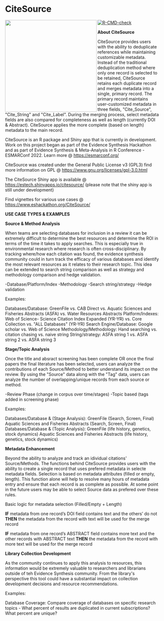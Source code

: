 # CiteSource
<img src="https://user-images.githubusercontent.com/89118428/155393065-780381a0-ff77-45d3-b2ee-40332ef72064.png" width="300px" align="left">


<!-- badges: start -->
[![R-CMD-check](https://github.com/ESHackathon/CiteSource/workflows/R-CMD-check/badge.svg)](https://github.com/ESHackathon/CiteSource/actions)
<!-- badges: end -->
**About CiteSource**

CiteSource provides users with the ability to deduplicate references while maintaining customizable metadata. Instead of the traditional deduplication method where only one record is selected to be retained, CiteSource retains each duplicate record and merges metadata into a single, primary record. The primary record maintains user-customized metadata in three fields, "Cite_Source", "Cite_String" and "Cite_Label". During the merging process, select metadata fields are also compared for completeness as well as length (currently DOI & Abstract). CiteSource applies the more complete (based on length) metadata to the main record.

CiteSource is an R package and Shiny app that is currently in development. Work on this project began as part of the Evidence Synthesis Hackathon and as part of Evidence Synthesis & Meta-Analysis in R Conference - ESMARConf 2022. Learn more @ https://esmarconf.org/

CiteSource was created under the General Public License v3 (GPL3) find more information on GPL @ https://www.gnu.org/licenses/gpl-3.0.html

The CiteSource Shiny app is available @ https://estech.shinyapps.io/citesource/ (please note that the shiny app is still under development)

Find vignettes for various use cases @ https://www.eshackathon.org/CiteSource/

**USE CASE TYPES & EXAMPLES**

**Source & Method Analysis**

When teams are selecting databases for inclusion in a review it can be extremely difficult to determine the best resources and determine the ROI in terms of the time it takes to apply searches. This is especially true in environmental research where research is often cross-disciplinary. By tracking where/how each citation was found, the evidence synthesis community could in turn track the efficacy of various databases and identify the most relevant resources as it relates to their research topic. This idea can be extended to search string comparison as well as strategy and methodology comparison and hedge validation.

-Database/Platform/Index
-Methodology
-Search string/strategy
-Hedge validation

Examples:

Databases/Database: GreenFile vs. CAB Direct vs. Aquatic Sciences and Fisheries Abstracts (ASFA) vs. Water Resources Abstracts
Platform/Indexes: Web of Science- Science Citation Index Expanded (YR-YR) vs. Core Collection vs. "ALL Databases" (YR-YR)
Search Engine/Database: Google scholar vs. Web of Science
Methodology/Methodology: Hand searching vs. citation chasing vs. naive string
String/strategy: ASFA string 1 vs. ASFA string 2 vs. ASFA string 3

**Stage/Topic Analysis**

Once the title and absract screening has been complete OR once the final papers the final literature has been selected, users can analyze the contributions of each Source/Method to better understand its impact on the review. By using the "Source" data along with the "Tag" data, users can analyze the number of overlapping/unique records from each source or method.

-Review Phase (change in corpus over time/stages)
-Topic based (tags added in screening phase)

Examples: 

Databases/Database & (Stage Analysis): GreenFile (Search, Screen, Final) Aquatic Sciences and Fisheries Abstracts (Search, Screen, Final)
Databases/Database & (Topic Analysis): GreenFile (life history, genetics, stock dynamics) Aquatic Sciences and Fisheries Abstracts (life history, genetics, stock dynamics)

**Metadata Enhancement**

Beyond the ability to analyze and track an idividual citations' Source/Methods. The functions behind CiteSource provides users with the ability to create a single record that uses prefered metadata in selecte metadata fields. Selection is based on metadata attributes (filled or empty, length). This function alone will help to resolve many hours of metadata entry and ensure that each record is as complete as possible. At some point in the future users may be able to select Source data as prefered over these rules.

Basic logic for metadata selection (Filled/Empty + Length)

**IF** metadata from one record’s DOI field contains text and the others’ do not **THEN** the metadata from the record with text will be used for the merge record

**IF** metadata from one record’s ABSTRACT field contains more text and the other records with ABSTRACT text **THEN** the metadata from the record with more text will be used for the merge record

**Library Collection Development**

As the community continues to apply this analysis to resources, this information would be extremely valuable to researchers and librarians outside of teh Evidence Synthesis community. From the library's perspective this tool could have a substantial impact on collection development decisions and resource recommendations. 

Examples:

Database Coverage: Compare coverage of databases on specific research topics - What percent of results are duplicated in current subscriptions? What percent are unique? 

